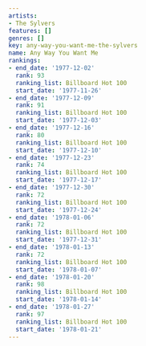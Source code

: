 ```yaml
---
artists:
- The Sylvers
features: []
genres: []
key: any-way-you-want-me-the-sylvers
name: Any Way You Want Me
rankings:
- end_date: '1977-12-02'
  rank: 93
  ranking_list: Billboard Hot 100
  start_date: '1977-11-26'
- end_date: '1977-12-09'
  rank: 91
  ranking_list: Billboard Hot 100
  start_date: '1977-12-03'
- end_date: '1977-12-16'
  rank: 80
  ranking_list: Billboard Hot 100
  start_date: '1977-12-10'
- end_date: '1977-12-23'
  rank: 74
  ranking_list: Billboard Hot 100
  start_date: '1977-12-17'
- end_date: '1977-12-30'
  rank: 72
  ranking_list: Billboard Hot 100
  start_date: '1977-12-24'
- end_date: '1978-01-06'
  rank: 72
  ranking_list: Billboard Hot 100
  start_date: '1977-12-31'
- end_date: '1978-01-13'
  rank: 72
  ranking_list: Billboard Hot 100
  start_date: '1978-01-07'
- end_date: '1978-01-20'
  rank: 98
  ranking_list: Billboard Hot 100
  start_date: '1978-01-14'
- end_date: '1978-01-27'
  rank: 97
  ranking_list: Billboard Hot 100
  start_date: '1978-01-21'
---
```


